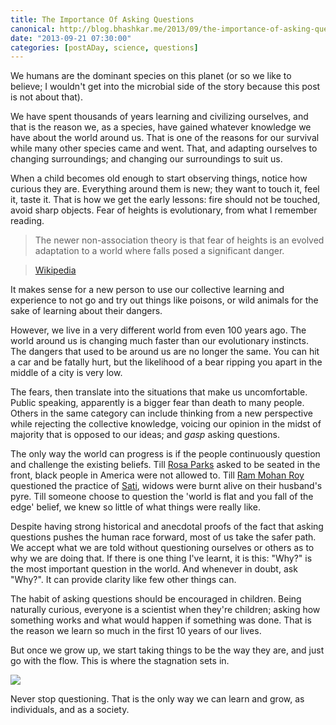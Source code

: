 ```yaml
---
title: The Importance Of Asking Questions
canonical: http://blog.bhashkar.me/2013/09/the-importance-of-asking-questions.html
date: "2013-09-21 07:30:00"
categories: [postADay, science, questions]
---
```

We humans are the dominant species on this planet (or so we like to believe; I wouldn't get into the microbial side of the story because this post is not about that).

We have spent thousands of years learning and civilizing ourselves, and that is the reason we, as a species, have gained whatever knowledge we have about the world around us. That is one of the reasons for our survival while many other species came and went. That, and adapting ourselves to changing surroundings; and changing our surroundings to suit us.<span class="more" />

When a child becomes old enough to start observing things, notice how curious they are. Everything around them is new; they want to touch it, feel it, taste it. That is how we get the early lessons: fire should not be touched, avoid sharp objects. Fear of heights is evolutionary, from what I remember reading.

>The newer non-association theory is that fear of heights is an evolved adaptation to a world where falls posed a significant danger.

>[Wikipedia](https://en.wikipedia.org/wiki/Acrophobia#Causes)

It makes sense for a new person to use our collective learning and experience to not go and try out things like poisons, or wild animals for the sake of learning about their dangers.

However, we live in a very different world from even 100 years ago. The world around us is changing much faster than our evolutionary instincts. The dangers that used to be around us are no longer the same. You can hit a car and be fatally hurt, but the likelihood of a bear ripping you apart in the middle of a city is very low.

The fears, then translate into the situations that make us uncomfortable. Public speaking, apparently is a bigger fear than death to many people. Others in the same category can include thinking from a new perspective while rejecting the collective knowledge, voicing our opinion in the midst of majority that is opposed to our ideas; and *gasp* asking questions.

The only way the world can progress is if the people continuously question and challenge the existing beliefs. Till [Rosa Parks](https://en.wikipedia.org/wiki/Rosa_Parks) asked to be seated in the front, black people in America were not allowed to. Till [Ram Mohan Roy](http://en.wikipedia.org/wiki/Ram_Mohan_Roy) questioned the practice of [Sati](https://en.wikipedia.org/wiki/Sati_(practice)), widows were burnt alive on their husband's pyre. Till someone choose to question the 'world is flat and you fall of the edge' belief, we knew so little of what things were really like.

Despite having strong historical and anecdotal proofs of the fact that asking questions pushes the human race forward, most of us take the safer path. We accept what we are told without questioning ourselves or others as to why we are doing that. If there is one thing I've learnt, it is this: "Why?" is the most important question in the world. And whenever in doubt, ask "Why?". It can provide clarity like few other things can.

The habit of asking questions should be encouraged in children. Being naturally curious, everyone is a scientist when they're children; asking how something works and what would happen if something was done. That is the reason we learn so much in the first 10 years of our lives.

But once we grow up, we start taking things to be the way they are, and just go with the flow. This is where the stagnation sets in.

![](http://i.imgur.com/bg1J7uW.jpg)

Never stop questioning. That is the only way we can learn and grow, as individuals, and as a society.